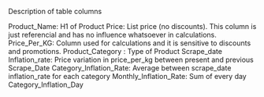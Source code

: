 Description of table columns

Product_Name: H1 of Product
Price: List price (no discounts). This column is just referencial and has no influence whatsoever in calculations.
Price_Per_KG: Column used for calculations and it is sensitive to discounts and promotions.
Product_Category : Type of Product
Scrape_date
Inflation_rate: Price variation in price_per_kg between present and previous Scrape_Date
Category_Inflation_Rate: Average between scrape_date inflation_rate for each category
Monthly_Inflation_Rate: Sum of every day Category_Inflation_Day
